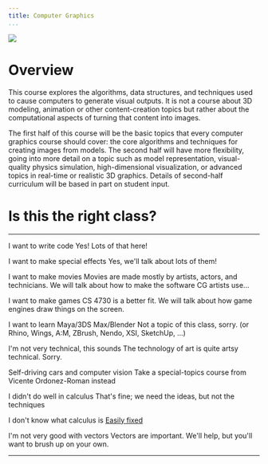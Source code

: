 ```yaml
---
title: Computer Graphics
...
```


<img id="icon" class="face" src="files/redchair0.png"/>
<script type="text/javascript">
var icon = document.getElementById("icon");
icon.setAttribute("src", "files/redchair"+Math.floor(Math.random()*6)+".png");
</script>

# Overview 

This course explores the algorithms, data structures, 
and techniques used to cause computers to generate visual outputs.
It is not a course about 3D modeling, animation or other content-creation topics
but rather about the computational aspects of turning that content
into images.

The first half of this course will be the basic topics
that every computer graphics course should cover:
the core algorithms and techniques for creating images from models.
The second half will have more flexibility,
going into more detail on a topic such as model representation,
visual-quality physics simulation, high-dimensional visualization,
or advanced topics in real-time or realistic 3D graphics.
Details of second-half curriculum will be based in part on student input.

# Is this the right class?

------------------------------------    ---------------------------------------
I want to write code                    Yes! Lots of that here!

I want to make special effects          Yes, we'll talk about lots of them!

I want to make movies                   Movies are made mostly by artists, 
                                        actors, and technicians. We will talk
                                        about how to make the software CG 
                                        artists use...

I want to make games                    CS 4730 is a better fit.
                                        We will talk about how game engines 
                                        draw things on the screen.

I want to learn Maya/3DS Max/Blender    Not a topic of this class, sorry.
(or Rhino, Wings, A:M, ZBrush, Nendo, 
XSI, SketchUp, ...)

I'm not very technical, this sounds     The technology of art is quite
artsy                                   technical. Sorry.

Self-driving cars and computer vision   Take a special-topics course from
                                        Vicente Ordonez-Roman instead

I didn't do well in calculus            That's fine; we need the ideas, but
                                        not the techniques

I don't know what calculus is           [Easily fixed](https://en.wikipedia.org/wiki/Integral)

I'm not very good with vectors          Vectors are important. We'll help, but
                                        you'll want to brush up on your own.
------------------------------------    ---------------------------------------

